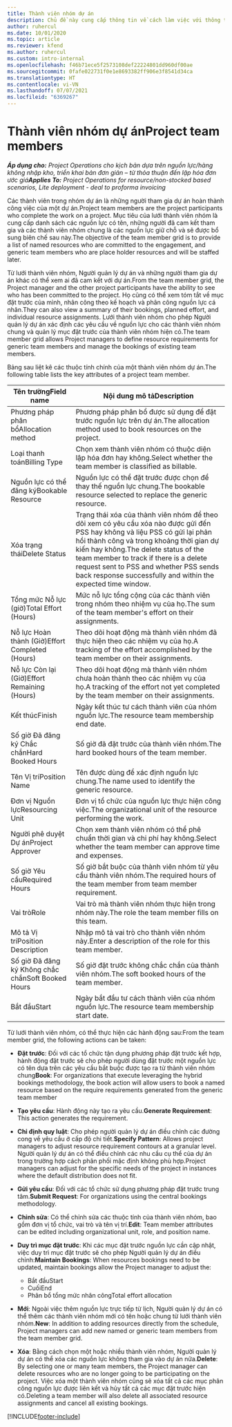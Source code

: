 ```yaml
---
title: Thành viên nhóm dự án
description: Chủ đề này cung cấp thông tin về cách làm việc với thông tin thành viên nhóm dự án, thuộc tính và lập lịch trình.
author: ruhercul
ms.date: 10/01/2020
ms.topic: article
ms.reviewer: kfend
ms.author: ruhercul
ms.custom: intro-internal
ms.openlocfilehash: f46b71ece5f2573108def22224801dd960df00ae
ms.sourcegitcommit: 0fafe022731f0e1e8693382ff906e3f8541d34ca
ms.translationtype: HT
ms.contentlocale: vi-VN
ms.lasthandoff: 07/07/2021
ms.locfileid: "6369267"
---
```

# <a name="project-team-members"></a><span data-ttu-id="d181c-103">Thành viên nhóm dự án</span><span class="sxs-lookup"><span data-stu-id="d181c-103">Project team members</span></span>

<span data-ttu-id="d181c-104">_**Áp dụng cho:** Project Operations cho kịch bản dựa trên nguồn lực/hàng không nhập kho, triển khai bản đơn giản – từ thỏa thuận đến lập hóa đơn ước giá_</span><span class="sxs-lookup"><span data-stu-id="d181c-104">_**Applies To:** Project Operations for resource/non-stocked based scenarios, Lite deployment - deal to proforma invoicing_</span></span>

<span data-ttu-id="d181c-105">Các thành viên trong nhóm dự án là những người tham gia dự án hoàn thành công việc của một dự án.</span><span class="sxs-lookup"><span data-stu-id="d181c-105">Project team members are the project participants who complete the work on a project.</span></span> <span data-ttu-id="d181c-106">Mục tiêu của lưới thành viên nhóm là cung cấp danh sách các nguồn lực có tên, những người đã cam kết tham gia và các thành viên nhóm chung là các nguồn lực giữ chỗ và sẽ được bổ sung biên chế sau này.</span><span class="sxs-lookup"><span data-stu-id="d181c-106">The objective of the team member grid is to provide a list of named resources who are committed to the engagement, and generic team members who are place holder resources and will be staffed later.</span></span>

<span data-ttu-id="d181c-107">Từ lưới thành viên nhóm, Người quản lý dự án và những người tham gia dự án khác có thể xem ai đã cam kết với dự án.</span><span class="sxs-lookup"><span data-stu-id="d181c-107">From the team member grid, the Project manager and the other project participants have the ability to see who has been committed to the project.</span></span> <span data-ttu-id="d181c-108">Họ cũng có thể xem tóm tắt về mục đặt trước của mình, nhân công theo kế hoạch và phân công nguồn lực cá nhân.</span><span class="sxs-lookup"><span data-stu-id="d181c-108">They can also view a summary of their bookings, planned effort, and individual resource assignments.</span></span> <span data-ttu-id="d181c-109">Lưới thành viên nhóm cho phép Người quản lý dự án xác định các yêu cầu về nguồn lực cho các thành viên nhóm chung và quản lý mục đặt trước của thành viên nhóm hiện có.</span><span class="sxs-lookup"><span data-stu-id="d181c-109">The team member grid allows Project managers to define resource requirements for generic team members and manage the bookings of existing team members.</span></span>

<span data-ttu-id="d181c-110">Bảng sau liệt kê các thuộc tính chính của một thành viên nhóm dự án.</span><span class="sxs-lookup"><span data-stu-id="d181c-110">The following table lists the key attributes of a project team member.</span></span>

| <span data-ttu-id="d181c-111">Tên trường</span><span class="sxs-lookup"><span data-stu-id="d181c-111">Field name</span></span>          | <span data-ttu-id="d181c-112">Nội dung mô tả</span><span class="sxs-lookup"><span data-stu-id="d181c-112">Description</span></span>                                                                                                                                                                  |
|--------------------------|-----------------------------------------------------------------------------------------------------------------------------------------------------------------------------------|
| <span data-ttu-id="d181c-113">Phương pháp phân bổ</span><span class="sxs-lookup"><span data-stu-id="d181c-113">Allocation method</span></span>        | <span data-ttu-id="d181c-114">Phương pháp phân bổ được sử dụng để đặt trước nguồn lực trên dự án.</span><span class="sxs-lookup"><span data-stu-id="d181c-114">The allocation method used to book resources on the project.</span></span>                                                                         |
| <span data-ttu-id="d181c-115">Loại thanh toán</span><span class="sxs-lookup"><span data-stu-id="d181c-115">Billing Type</span></span>             | <span data-ttu-id="d181c-116">Chọn xem thành viên nhóm có thuộc diện lập hóa đơn hay không.</span><span class="sxs-lookup"><span data-stu-id="d181c-116">Select whether the team member is classified as billable.</span></span>                                                                                                                                       |
| <span data-ttu-id="d181c-117">Nguồn lực có thể đăng ký</span><span class="sxs-lookup"><span data-stu-id="d181c-117">Bookable Resource</span></span>        | <span data-ttu-id="d181c-118">Nguồn lực có thể đặt trước được chọn để thay thế nguồn lực chung.</span><span class="sxs-lookup"><span data-stu-id="d181c-118">The bookable resource selected to replace the generic resource.</span></span>                                                                                                                   |
| <span data-ttu-id="d181c-119">Xóa trạng thái</span><span class="sxs-lookup"><span data-stu-id="d181c-119">Delete Status</span></span>            | <span data-ttu-id="d181c-120">Trạng thái xóa của thành viên nhóm để theo dõi xem có yêu cầu xóa nào được gửi đến PSS hay không và liệu PSS có gửi lại phản hồi thành công và trong khoảng thời gian dự kiến hay không.</span><span class="sxs-lookup"><span data-stu-id="d181c-120">The delete status of the team member to track if there is a delete request sent to PSS and whether PSS sends back response successfully and within the expected time window.</span></span> |
| <span data-ttu-id="d181c-121">Tổng mức Nỗ lực (giờ)</span><span class="sxs-lookup"><span data-stu-id="d181c-121">Total Effort (Hours)</span></span>     | <span data-ttu-id="d181c-122">Mức nỗ lực tổng cộng của các thành viên trong nhóm theo nhiệm vụ của họ.</span><span class="sxs-lookup"><span data-stu-id="d181c-122">The sum of the team member's effort on their assignments.</span></span>                                                                                                                         |
| <span data-ttu-id="d181c-123">Nỗ lực Hoàn thành (Giờ)</span><span class="sxs-lookup"><span data-stu-id="d181c-123">Effort Completed (Hours)</span></span> | <span data-ttu-id="d181c-124">Theo dõi hoạt động mà thành viên nhóm đã thực hiện theo các nhiệm vụ của họ.</span><span class="sxs-lookup"><span data-stu-id="d181c-124">A tracking of the effort accomplished by the team member on their assignments.</span></span>                                                                                           |
| <span data-ttu-id="d181c-125">Nỗ lực Còn lại (Giờ)</span><span class="sxs-lookup"><span data-stu-id="d181c-125">Effort Remaining (Hours)</span></span> | <span data-ttu-id="d181c-126">Theo dõi hoạt động mà thành viên nhóm chưa hoàn thành theo các nhiệm vụ của họ.</span><span class="sxs-lookup"><span data-stu-id="d181c-126">A tracking of the effort not yet completed by the team member on their assignments.</span></span>                                                                                    |
| <span data-ttu-id="d181c-127">Kết thúc</span><span class="sxs-lookup"><span data-stu-id="d181c-127">Finish</span></span>                   | <span data-ttu-id="d181c-128">Ngày kết thúc tư cách thành viên của nhóm nguồn lực.</span><span class="sxs-lookup"><span data-stu-id="d181c-128">The resource team membership end date.</span></span>                                                                                                                                            |
| <span data-ttu-id="d181c-129">Số giờ Đã đăng ký Chắc chắn</span><span class="sxs-lookup"><span data-stu-id="d181c-129">Hard Booked Hours</span></span>        | <span data-ttu-id="d181c-130">Số giờ đã đặt trước của thành viên nhóm.</span><span class="sxs-lookup"><span data-stu-id="d181c-130">The hard booked hours of the team member.</span></span>                                                                                                                                                                |
| <span data-ttu-id="d181c-131">Tên Vị trí</span><span class="sxs-lookup"><span data-stu-id="d181c-131">Position Name</span></span>            | <span data-ttu-id="d181c-132">Tên được dùng để xác định nguồn lực chung.</span><span class="sxs-lookup"><span data-stu-id="d181c-132">The name used to identify the generic resource.</span></span>                                                                                                                                   |
| <span data-ttu-id="d181c-133">Đơn vị Nguồn lực</span><span class="sxs-lookup"><span data-stu-id="d181c-133">Resourcing Unit</span></span>          | <span data-ttu-id="d181c-134">Đơn vị tổ chức của nguồn lực thực hiện công việc.</span><span class="sxs-lookup"><span data-stu-id="d181c-134">The organizational unit of the resource performing the work.</span></span>                                                                                                                      |
| <span data-ttu-id="d181c-135">Người phê duyệt Dự án</span><span class="sxs-lookup"><span data-stu-id="d181c-135">Project Approver</span></span>         | <span data-ttu-id="d181c-136">Chọn xem thành viên nhóm có thể phê chuẩn thời gian và chi phí hay không.</span><span class="sxs-lookup"><span data-stu-id="d181c-136">Select whether the team member can approve time and expenses.</span></span>                                                                                                                     |
| <span data-ttu-id="d181c-137">Số giờ Yêu cầu</span><span class="sxs-lookup"><span data-stu-id="d181c-137">Required Hours</span></span>           | <span data-ttu-id="d181c-138">Số giờ bắt buộc của thành viên nhóm từ yêu cầu thành viên nhóm.</span><span class="sxs-lookup"><span data-stu-id="d181c-138">The required hours of the team member from team member requirement.</span></span>                                                                                                                       |
| <span data-ttu-id="d181c-139">Vai trò</span><span class="sxs-lookup"><span data-stu-id="d181c-139">Role</span></span>                     | <span data-ttu-id="d181c-140">Vai trò mà thành viên nhóm thực hiện trong nhóm này.</span><span class="sxs-lookup"><span data-stu-id="d181c-140">The role the team member fills on this team.</span></span>                                                                                                                                |
| <span data-ttu-id="d181c-141">Mô tả Vị trí</span><span class="sxs-lookup"><span data-stu-id="d181c-141">Position Description</span></span>     | <span data-ttu-id="d181c-142">Nhập mô tả vai trò cho thành viên nhóm này.</span><span class="sxs-lookup"><span data-stu-id="d181c-142">Enter a description of the role for this team member.</span></span>                                                                                                                             |
| <span data-ttu-id="d181c-143">Số giờ Đã đăng ký Không chắc chắn</span><span class="sxs-lookup"><span data-stu-id="d181c-143">Soft Booked Hours</span></span>        | <span data-ttu-id="d181c-144">Số giờ đặt trước không chắc chắn của thành viên nhóm.</span><span class="sxs-lookup"><span data-stu-id="d181c-144">The soft booked hours of the team member.</span></span>                                                                                                                                                                 |
| <span data-ttu-id="d181c-145">Bắt đầu</span><span class="sxs-lookup"><span data-stu-id="d181c-145">Start</span></span>                    | <span data-ttu-id="d181c-146">Ngày bắt đầu tư cách thành viên của nhóm nguồn lực.</span><span class="sxs-lookup"><span data-stu-id="d181c-146">The resource team membership start date.</span></span>                                                                                                                                          |

<span data-ttu-id="d181c-147">Từ lưới thành viên nhóm, có thể thực hiện các hành động sau:</span><span class="sxs-lookup"><span data-stu-id="d181c-147">From the team member grid, the following actions can be taken:</span></span>

- <span data-ttu-id="d181c-148">**Đặt trước**: Đối với các tổ chức tận dụng phương pháp đặt trước kết hợp, hành động đặt trước sẽ cho phép người dùng đặt trước một nguồn lực có tên dựa trên các yêu cầu bắt buộc được tạo ra từ thành viên nhóm chung</span><span class="sxs-lookup"><span data-stu-id="d181c-148">**Book**: For organizations that execute leveraging the hybrid bookings methodology, the book action will allow users to book a named resource based on the require requirements generated from the generic team member</span></span>
- <span data-ttu-id="d181c-149">**Tạo yêu cầu**: Hành động này tạo ra yêu cầu.</span><span class="sxs-lookup"><span data-stu-id="d181c-149">**Generate Requirement**: This action generates the requirement.</span></span>
- <span data-ttu-id="d181c-150">**Chỉ định quy luật**: Cho phép người quản lý dự án điều chỉnh các đường cong về yêu cầu ở cấp độ chi tiết.</span><span class="sxs-lookup"><span data-stu-id="d181c-150">**Specify Pattern**: Allows project managers to adjust resource requirement contours at a granular level.</span></span> <span data-ttu-id="d181c-151">Người quản lý dự án có thể điều chỉnh các nhu cầu cụ thể của dự án trong trường hợp cách phân phối mặc định không phù hợp.</span><span class="sxs-lookup"><span data-stu-id="d181c-151">Project managers can adjust for the specific needs of the project in instances where the default distribution does not fit.</span></span>
- <span data-ttu-id="d181c-152">**Gửi yêu cầu**: Đối với các tổ chức sử dụng phương pháp đặt trước trung tâm.</span><span class="sxs-lookup"><span data-stu-id="d181c-152">**Submit Request**: For organizations using the central bookings methodology.</span></span>
- <span data-ttu-id="d181c-153">**Chỉnh sửa**: Có thể chỉnh sửa các thuộc tính của thành viên nhóm, bao gồm đơn vị tổ chức, vai trò và tên vị trí.</span><span class="sxs-lookup"><span data-stu-id="d181c-153">**Edit**: Team member attributes can be edited including organizational unit, role, and position name.</span></span>
- <span data-ttu-id="d181c-154">**Duy trì mục đặt trước**: Khi các mục đặt trước nguồn lực cần cập nhật, việc duy trì mục đặt trước sẽ cho phép Người quản lý dự án điều chỉnh:</span><span class="sxs-lookup"><span data-stu-id="d181c-154">**Maintain Bookings**: When resources bookings need to be updated, maintain bookings allow the Project manager to adjust the:</span></span>

    - <span data-ttu-id="d181c-155">Bắt đầu</span><span class="sxs-lookup"><span data-stu-id="d181c-155">Start</span></span>
    - <span data-ttu-id="d181c-156">Cuối</span><span class="sxs-lookup"><span data-stu-id="d181c-156">End</span></span>
    - <span data-ttu-id="d181c-157">Phân bổ tổng mức nhân công</span><span class="sxs-lookup"><span data-stu-id="d181c-157">Total effort allocation</span></span>

- <span data-ttu-id="d181c-158">**Mới**: Ngoài việc thêm nguồn lực trực tiếp từ lịch, Người quản lý dự án có thể thêm các thành viên nhóm mới có tên hoặc chung từ lưới thành viên nhóm.</span><span class="sxs-lookup"><span data-stu-id="d181c-158">**New**: In addition to adding resources directly from the schedule, Project managers can add new named or generic team members from the team member grid.</span></span>
- <span data-ttu-id="d181c-159">**Xóa**: Bằng cách chọn một hoặc nhiều thành viên nhóm, Người quản lý dự án có thể xóa các nguồn lực không tham gia vào dự án nữa.</span><span class="sxs-lookup"><span data-stu-id="d181c-159">**Delete**: By selecting one or many team members, the Project manager can delete resources who are no longer going to be participating on the project.</span></span> <span data-ttu-id="d181c-160">Việc xóa một thành viên nhóm cũng sẽ xóa tất cả các mục phân công nguồn lực được liên kết và hủy tất cả các mục đặt trước hiện có.</span><span class="sxs-lookup"><span data-stu-id="d181c-160">Deleting a team member will also delete all associated resource assignments and  cancel all existing bookings.</span></span>


[!INCLUDE[footer-include](../includes/footer-banner.md)]